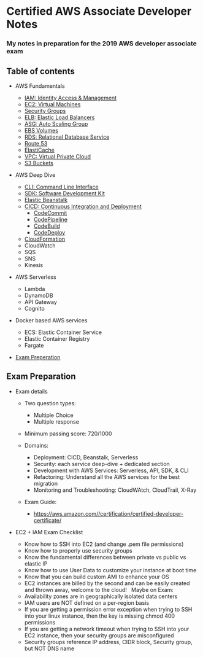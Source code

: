 # Certified AWS Associate Developer Notes

### My notes in preparation for the 2019 AWS developer associate exam 

## Table of contents

- AWS Fundamentals
    - [IAM: Identity Access & Management](aws-fundamentals/iam.md)
    - [EC2: Virtual Machines](aws-fundamentals/ec2.md)
    - [Security Groups](aws-fundamentals/security-groups.md)
    - [ELB: Elastic Load Balancers](aws-fundamentals/elb.md)
    - [ASG: Auto Scaling Group](aws-fundamentals/asg.md)
    - [EBS Volumes](aws-fundamentals/ebs.md)
    - [RDS: Relational Database Service](aws-fundamentals/rds.md)
    - [Route 53](aws-fundamentals/route53.md)
    - [ElastiCache](aws-fundamentals/elasticache.md)
    - [VPC: Virtual Private Cloud](aws-fundamentals/vpc.md)
    - [S3 Buckets](aws-fundamentals/s3.md)

- AWS Deep Dive
    - [CLI: Command Line Interface](aws-deep-dive/cli.md)
    - [SDK: Software Development Kit](aws-deep-dive/sdk.md)
    - [Elastic Beanstalk](aws-deep-dive/elastic-beanstalk.md)
    - [CICD: Continuous Integration and Deployment](aws-deep-dive/cicd.md)
        - [CodeCommit](aws-deep-dive/codecommit.md)
        - [CodePipeline](aws-deep-dive/codepipeline.md)
        - [CodeBuild](aws-deep-dive/codebuild.md)
        - [CodeDeploy](aws-deep-dive/codedeploy.md)
    - [CloudFormation](aws-deep-dive/cloudformation/cloudformation.md)
    - CloudWatch
    - SQS
    - SNS
    - Kinesis

- AWS Serverless
  - Lambda
  - DynamoDB
  - API Gateway
  - Cognito

- Docker based AWS services
  - ECS: Elastic Container Service
  - Elastic Container Registry
  - Fargate

- [Exam Preperation](#exam-preparation)


## Exam Preparation

- Exam details
    - Two question types:
        - Multiple Choice
        - Multiple response
    - Minimum passing score: 720/1000
    - Domains:
        - Deployment: CICD, Beanstalk, Serverless
        - Security: each service deep-dive + dedicated section
        - Development with AWS Services: Serverless, API, SDK, & CLI
        - Refactoring: Understand all the AWS services for the best migration
        - Monitoring and Troubleshooting: CloudWAtch, CloudTrail, X-Ray

    - Exam Guide:
        - https://aws.amazon.com//certification/certified-developer-certificate/

- EC2 + IAM Exam Checklist
  * Know how to SSH into EC2 (and change .pem file permissions) 
  * Know how to properly use security groups 
  * Know the fundamental differences between private vs public vs elastic IP 
  * Know how to use User Data to customize your instance at boot time 
  * Know that you can build custom AMI to enhance your OS 
  * EC2 instances are billed by the second and can be easily created and thrown away, welcome to the cloud!  
  Maybe on Exam:
  * Availability zones are in geographically isolated data centers
  * IAM users are NOT defined on a per-region basis
  * If you are getting a permission error exception when trying to SSH into your linux instance, then the key is missing chmod 400 permissions
  * If you are getting a network timeout when trying to SSH into your EC2 instance, then your security groups are misconfigured
  * Security groups reference IP address, CIDR block, Security group, but NOT DNS name
